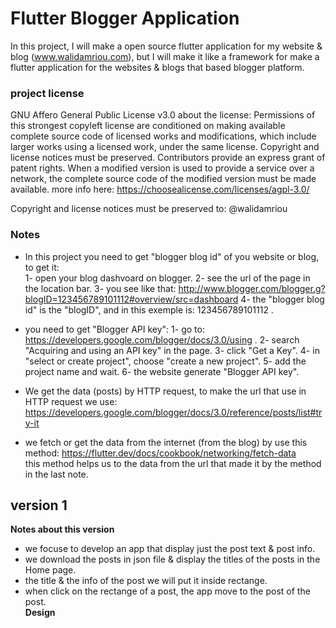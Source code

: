 # Flutter Blogger Application
In this project, I will make a open source flutter application for my website & blog (www.walidamriou.com), but I will make it like a framework for make a flutter application for the websites & blogs that based blogger platform. 

### __project license__
GNU Affero General Public License v3.0
about the license: Permissions of this strongest copyleft license are conditioned on making available complete source code of licensed works and modifications, which include larger works using a licensed work, under the same license. Copyright and license notices must be preserved. Contributors provide an express grant of patent rights. When a modified version is used to provide a service over a network, the complete source code of the modified version must be made available.
more info here: https://choosealicense.com/licenses/agpl-3.0/

Copyright and license notices must be preserved to: @walidamriou 

### __Notes__
* In this project you need to get "blogger blog id" of you website or blog, to get it:  
1- open your blog dashvoard on blogger.
2- see the url of the page in the location bar.
3- you see like that: 
http://www.blogger.com/blogger.g?blogID=123456789101112#overview/src=dashboard
4- the "blogger blog id" is the "blogID", and in this exemple is: 123456789101112 .

* you need to get "Blogger API key":
1- go to: https://developers.google.com/blogger/docs/3.0/using  .
2- search  "Acquiring and using an API key" in the page.
3- click "Get a Key".
4- in "select or create project", choose  "create a new project".
5- add the project name and wait.
6- the website generate  "Blogger API key".  

* We get the data (posts) by HTTP request, to make the url that use in HTTP request we use: 
https://developers.google.com/blogger/docs/3.0/reference/posts/list#try-it

* we fetch or get the data from the internet (from the blog) by use this method: https://flutter.dev/docs/cookbook/networking/fetch-data  
this method helps us to the data from the url that made it by the method in the last note.

## __version 1__
__Notes about this version__  
* we focuse to develop an app that display just the post text & post info.
* we download the posts in json file & display the titles of the posts in the Home page.
* the title & the info of the post we will put it inside rectange.
* when click on the rectange of a post, the app move to the post of the post.   
__Design__

